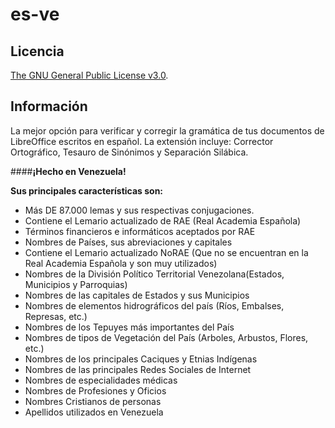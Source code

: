 # es-ve

## Licencia
[The GNU General Public License v3.0](http://www.gnu.org/licenses/gpl-3.0.en.html).

## Información
La mejor opción para verificar y corregir la gramática de tus documentos de LibreOffice escritos en español. La extensión incluye: Corrector Ortográfico, Tesauro de Sinónimos y Separación Silábica. 

####**¡Hecho en Venezuela!**

**Sus principales características son:**
- Más DE 87.000 lemas y sus respectivas conjugaciones.
- Contiene el Lemario actualizado de RAE (Real Academia Española)
- Términos financieros e informáticos aceptados por RAE
- Nombres de Países, sus abreviaciones y capitales
- Contiene el Lemario actualizado NoRAE (Que no se encuentran en la Real Academia Española y son muy utilizados)
- Nombres de la División Político Territorial Venezolana(Estados, Municipios y Parroquias)
- Nombres de las capitales de Estados y sus Municipios
- Nombres de elementos hidrográficos del país (Ríos, Embalses, Represas, etc.)
- Nombres de los Tepuyes más importantes del País
- Nombres de tipos de Vegetación del País (Arboles, Arbustos, Flores, etc.)
- Nombres de los principales Caciques y Etnias Indígenas
- Nombres de las principales Redes Sociales de Internet
- Nombres de especialidades médicas
- Nombres de Profesiones y Oficios
- Nombres Cristianos de personas
- Apellidos utilizados en Venezuela
